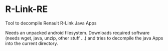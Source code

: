 R-Link-RE
=========

Tool to decompile Renault R-Link Java Apps

Needs an unpacked android filesystem. Downloads required software (needs wget, java, unzip, other stuff ...) and
tries to decompile the java Apps into the current directory.
